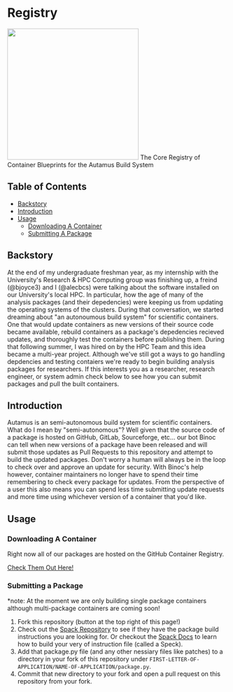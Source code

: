 # Registry
<img src="https://avatars.githubusercontent.com/u/73002963" width="300" height="300">
The Core Registry of Container Blueprints for the Autamus Build System

## Table of Contents
- [Backstory](#backstory)
- [Introduction](#introduction)
- [Usage](#usage)
  - [Downloading A Container](#downloading-a-container)
  - [Submitting A Package](#submitting-a-package)

## Backstory
At the end of my undergraduate freshman year, as my internship with the University's Research & HPC Computing group was finishing up, a freind (@bjoyce3) and I (@alecbcs) were talking about the software installed on our University's local HPC. In particular, how the age of many of the analysis packages (and their depedencies) were keeping us from updating the operating systems of the clusters. During that conversation, we started dreaming about "an autonoumous build system" for scientific containers. One that would update containers as new versions of their source code became available, rebuild containers as a package's depedencies recieved updates, and thoroughly test the containers before publishing them. During that following summer, I was hired on by the HPC Team and this idea became a multi-year project. Although we've still got a ways to go handling depdencies and testing contaiers we're ready to begin building analysis packages for researchers. If this interests you as a researcher, research engineer, or system admin check below to see how you can submit packages and pull the built containers.

## Introduction
Autamus is an semi-autonomous build system for scientific containers. What do I mean by "semi-autonomous"? Well given that the source code of a package is hosted on GitHub, GitLab, Sourceforge, etc... our bot Binoc can tell when new versions of a package have been released and will submit those updates as Pull Requests to this repository and attempt to build the updated packages. Don't worry a human will always be in the loop to check over and approve an update for security. With Binoc's help however, container maintainers no longer have to spend their time remembering to check every package for updates. From the perspective of a user this also means you can spend less time submitting update requests and more time using whichever version of a container that you'd like.

## Usage
### Downloading A Container
Right now all of our packages are hosted on the GitHub Container Registry.

[Check Them Out Here!](https://github.com/orgs/autamus/packages)

### Submitting a Package
*note: At the moment we are only building single package containers although multi-package containers are coming soon!

1) Fork this repository (button at the top right of this page!)
2) Check out the [Spack Repository](https://spack.readthedocs.io/en/latest/package_list.html) to see if they have the package build instructions you are looking for. Or checkout the [Spack Docs](https://spack.readthedocs.io/en/latest/packaging_guide.html) to learn how to build your very of instruction file (called a Speck).
3) Add that package.py file (and any other nessiary files like patches) to a directory in your fork of this repository under `FIRST-LETTER-OF-APPLICATION/NAME-OF-APPLICATION/package.py`.
4) Commit that new directory to your fork and open a pull request on this repository from your fork.

